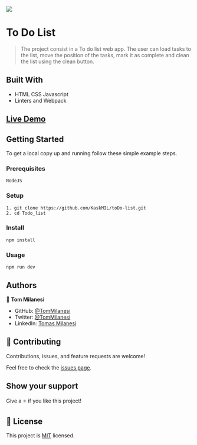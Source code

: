 ![](https://img.shields.io/badge/Microverse-blueviolet)

# To Do List

> The project consist in a To do list web app. The user can load tasks to the list, move the position of the tasks, mark it as complete and clean the list using the clean button.


## Built With

- HTML CSS Javascript
- Linters and Webpack

## [Live Demo](https://kaskmil.github.io/toDo-list/)


## Getting Started

To get a local copy up and running follow these simple example steps.

### Prerequisites

    NodeJS

### Setup

    1. git clone https://github.com/KaskMIL/toDo-list.git
    2. cd Todo_list

### Install

    npm install

### Usage

    npm run dev


## Authors

👤 **Tom Milanesi**

- GitHub: [@TomMilanesi](https://github.com/KaskMIL)
- Twitter: [@TomMilanesi](https://twitter.com/TomasMilanesi)
- LinkedIn: [Tomas Milanesi](https://www.linkedin.com/in/tomas-milanesi-3427bb185/)

## 🤝 Contributing

Contributions, issues, and feature requests are welcome!

Feel free to check the [issues page](../../issues/).

## Show your support

Give a ⭐️ if you like this project!


## 📝 License

This project is [MIT](./MIT.md) licensed.
